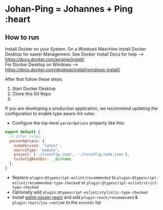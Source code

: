 # Johan-Ping = Johannes + Ping :heart

## How to run
Install Docker on your System. On a Windows Maschine install Docker Desktop for easier Management. 
See Docker Install Docs for help --> https://docs.docker.com/engine/install/ \
For Docker Desktop on Windows --> https://docs.docker.com/desktop/install/windows-install/

After that follow these steps:
1. Start Docker Desktop
2. Clone this Git Repo
3. 


If you are developing a production application, we recommend updating the configuration to enable type aware lint rules:

- Configure the top-level `parserOptions` property like this:

```js
export default {
  // other rules...
  parserOptions: {
    ecmaVersion: 'latest',
    sourceType: 'module',
    project: ['./tsconfig.json', './tsconfig.node.json'],
    tsconfigRootDir: __dirname,
  },
}
```

- Replace `plugin:@typescript-eslint/recommended` to `plugin:@typescript-eslint/recommended-type-checked` or `plugin:@typescript-eslint/strict-type-checked`
- Optionally add `plugin:@typescript-eslint/stylistic-type-checked`
- Install [eslint-plugin-react](https://github.com/jsx-eslint/eslint-plugin-react) and add `plugin:react/recommended` & `plugin:react/jsx-runtime` to the `extends` list
